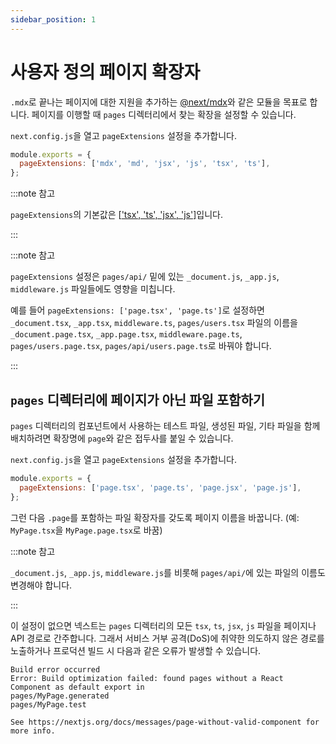 ```yaml
---
sidebar_position: 1
---
```


# 사용자 정의 페이지 확장자

`.mdx`로 끝나는 페이지에 대한 지원을 추가하는 [@next/mdx](https://github.com/vercel/next.js/tree/canary/packages/next-mdx)와 같은 모듈을 목표로 합니다. 페이지를 이행할 때 `pages` 디렉터리에서 찾는 확장을 설정할 수 있습니다.

`next.config.js`을 열고 `pageExtensions` 설정을 추가합니다.

```js
module.exports = {
  pageExtensions: ['mdx', 'md', 'jsx', 'js', 'tsx', 'ts'],
};
```

:::note 참고

`pageExtensions`의 기본값은 [['tsx', 'ts', 'jsx', 'js'\]](https://github.com/vercel/next.js/blob/f1dbc9260d48c7995f6c52f8fbcc65f08e627992/packages/next/server/config-shared.ts#L161)입니다.

:::

:::note 참고

`pageExtensions` 설정은 `pages/api/` 밑에 있는 `_document.js`, `_app.js`, `middleware.js` 파일들에도 영향을 미칩니다.

예를 들어 `pageExtensions: ['page.tsx', 'page.ts']`로 설정하면 `_document.tsx`, `_app.tsx`, `middleware.ts`, `pages/users.tsx` 파일의 이름을 `_document.page.tsx`, `_app.page.tsx`, `middleware.page.ts`, `pages/users.page.tsx`, `pages/api/users.page.ts`로 바꿔야 합니다.

:::

## `pages` 디렉터리에 페이지가 아닌 파일 포함하기

`pages` 디렉터리의 컴포넌트에서 사용하는 테스트 파일, 생성된 파일, 기타 파일을 함께 배치하려면 확장명에 `page`와 같은 접두사를 붙일 수 있습니다.

`next.config.js`을 열고 `pageExtensions` 설정을 추가합니다.

```js
module.exports = {
  pageExtensions: ['page.tsx', 'page.ts', 'page.jsx', 'page.js'],
};
```

그런 다음 `.page`를 포함하는 파일 확장자를 갖도록 페이지 이름을 바꿉니다. (예: `MyPage.tsx`을 `MyPage.page.tsx`로 바꿈)

:::note 참고

`_document.js`, `_app.js`, `middleware.js`를 비롯해 `pages/api/`에 있는 파일의 이름도 변경해야 합니다.

:::

이 설정이 없으면 넥스트는 `pages` 디렉터리의 모든 `tsx`, `ts`, `jsx`, `js` 파일을 페이지나 API 경로로 간주합니다. 그래서 서비스 거부 공격(DoS)에 취약한 의도하지 않은 경로를 노출하거나 프로덕션 빌드 시 다음과 같은 오류가 발생할 수 있습니다.

```
Build error occurred
Error: Build optimization failed: found pages without a React Component as default export in
pages/MyPage.generated
pages/MyPage.test

See https://nextjs.org/docs/messages/page-without-valid-component for more info.
```
